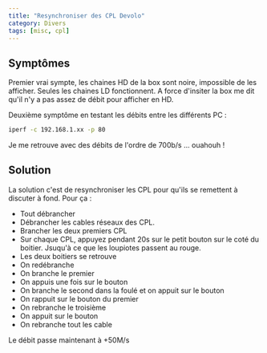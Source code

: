 ```yaml
---
title: "Resynchroniser des CPL Devolo"
category: Divers
tags: [misc, cpl]
---
```

## Symptômes
Premier vrai sympte, les chaines HD de la box sont noire, impossible de les afficher. Seules les chaines LD fonctionnent. A force d'insiter la box me dit qu'il n'y a pas assez de débit pour afficher en HD.

Deuxième symptôme en testant les débits entre les différents PC :

```sh
iperf -c 192.168.1.xx -p 80 
```

Je me retrouve avec des débits de l'ordre de 700b/s ... ouahouh ! 

## Solution
La solution c'est de resynchroniser les CPL pour qu'ils se remettent à discuter à fond. Pour ça :

 - Tout débrancher
 - Débrancher les cables réseaux des CPL.
 - Brancher les deux premiers CPL
 - Sur chaque CPL, appuyez pendant 20s sur le petit bouton sur le coté du boitier. Jsuqu'à ce que les loupiotes passent au rouge.
 - Les deux boitiers se retrouve
 - On redébranche
 - On branche le premier
 - On appuis une fois sur le bouton
 - On branche le second dans la foulé et on appuit sur le bouton
 - On rappuit sur le bouton du premier
 - On rebranche le troisième 
 - On appuit sur le bouton
 - On rebranche tout les cable

Le débit passe maintenant à +50M/s
